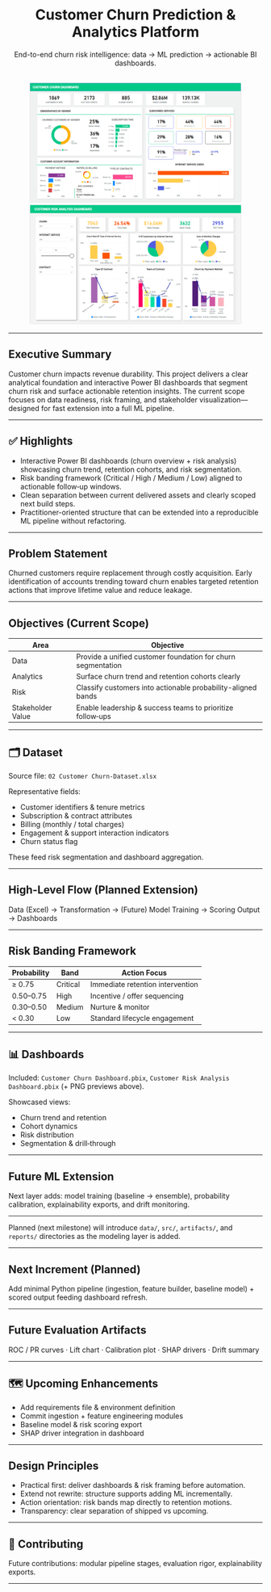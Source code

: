 <div align="center">

# Customer Churn Prediction & Analytics Platform

End-to-end churn risk intelligence: data → ML prediction → actionable BI dashboards.

<br/>
<img src="Customer Churn Dashboard.png" alt="Churn Dashboard" width="420" />
<img src="Customer Risk Analysis.png" alt="Risk Dashboard" width="420" />

</div>

---

## Executive Summary
Customer churn impacts revenue durability. This project delivers a clear analytical foundation and interactive Power BI dashboards that segment churn risk and surface actionable retention insights. The current scope focuses on data readiness, risk framing, and stakeholder visualization—designed for fast extension into a full ML pipeline.

---
## ✅ Highlights
- Interactive Power BI dashboards (churn overview + risk analysis) showcasing churn trend, retention cohorts, and risk segmentation.
- Risk banding framework (Critical / High / Medium / Low) aligned to actionable follow‑up windows.
- Clean separation between current delivered assets and clearly scoped next build steps.
- Practitioner-oriented structure that can be extended into a reproducible ML pipeline without refactoring.

---
## Problem Statement
Churned customers require replacement through costly acquisition. Early identification of accounts trending toward churn enables targeted retention actions that improve lifetime value and reduce leakage.

---
## Objectives (Current Scope)
| Area | Objective |
|------|-----------|
| Data | Provide a unified customer foundation for churn segmentation |
| Analytics | Surface churn trend and retention cohorts clearly |
| Risk | Classify customers into actionable probability-aligned bands |
| Stakeholder Value | Enable leadership & success teams to prioritize follow‑ups |

---
## 🗂 Dataset
Source file: `02 Customer Churn-Dataset.xlsx`

Representative fields:
- Customer identifiers & tenure metrics
- Subscription & contract attributes
- Billing (monthly / total charges)
- Engagement & support interaction indicators
- Churn status flag

These feed risk segmentation and dashboard aggregation.

---
## High-Level Flow (Planned Extension)
Data (Excel) → Transformation → (Future) Model Training → Scoring Output → Dashboards

---
## Risk Banding Framework
| Probability | Band | Action Focus |
|-------------|------|-------------|
| ≥ 0.75 | Critical | Immediate retention intervention |
| 0.50–0.75 | High | Incentive / offer sequencing |
| 0.30–0.50 | Medium | Nurture & monitor |
| < 0.30 | Low | Standard lifecycle engagement |

---
## 📊 Dashboards
Included: `Customer Churn Dashboard.pbix`, `Customer Risk Analysis Dashboard.pbix` (+ PNG previews above).

Showcased views:
- Churn trend and retention
- Cohort dynamics
- Risk distribution
- Segmentation & drill‑through

---
## Future ML Extension
Next layer adds: model training (baseline → ensemble), probability calibration, explainability exports, and drift monitoring.


---
Planned (next milestone) will introduce `data/`, `src/`, `artifacts/`, and `reports/` directories as the modeling layer is added.

---
## Next Increment (Planned)
Add minimal Python pipeline (ingestion, feature builder, baseline model) + scored output feeding dashboard refresh.

---
## Future Evaluation Artifacts
ROC / PR curves · Lift chart · Calibration plot · SHAP drivers · Drift summary


---
## 🗺 Upcoming Enhancements
- Add requirements file & environment definition
- Commit ingestion + feature engineering modules
- Baseline model & risk scoring export
- SHAP driver integration in dashboard

---
##  Design Principles
- Practical first: deliver dashboards & risk framing before automation.
- Extend not rewrite: structure supports adding ML incrementally.
- Action orientation: risk bands map directly to retention motions.
- Transparency: clear separation of shipped vs upcoming.

---
## 🤝 Contributing
Future contributions: modular pipeline stages, evaluation rigor, explainability exports.

---
